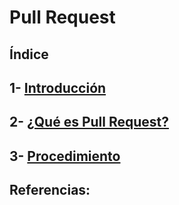 # Pull Request
## Índice
## 1- [ Introducción ](https://github.com/Moisesmart/Helm/blob/main/Helm-Charts.md)
## 2- [ ¿Qué es Pull Request? ](https://github.com/Moisesmart/PullResquet/blob/main/quees.md)
## 3- [ Procedimiento ](https://github.com/Moisesmart/PullResquet/blob/main/Procedimiento.md)
## Referencias:
